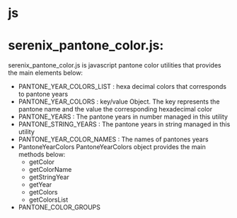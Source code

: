 js
==
# serenix_pantone_color.js: 
serenix_pantone_color.js is javascript pantone color utilities that provides the main elements below: 
- PANTONE_YEAR_COLORS_LIST : hexa decimal colors that corresponds to pantone years
- PANTONE_YEAR_COLORS : key/value Object. The key represents the pantone name and the value the corresponding hexadecimal color
- PANTONE_YEARS : The pantone years in number managed in this utility
- PANTONE_STRING_YEARS : The pantone years in string managed in this utility
- PANTONE_YEAR_COLOR_NAMES : The names of pantones years
- PantoneYearColors
    PantoneYearColors object provides the main methods below: 
  - getColor
  - getColorName
  - getStringYear
  - getYear
  - getColors
  - getColorsList
- PANTONE_COLOR_GROUPS 
